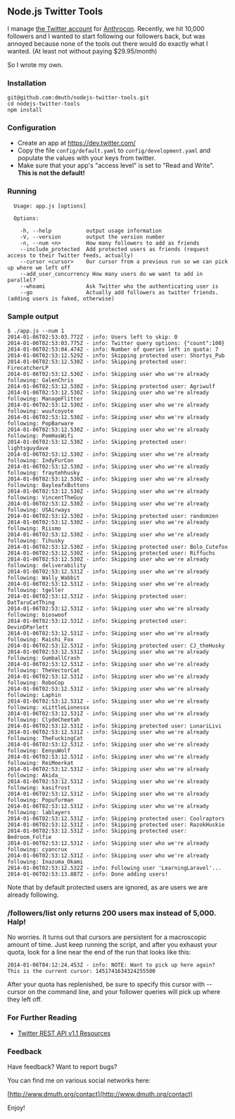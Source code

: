 ## Node.js Twitter Tools

I manage [the Twitter account](http://twitter.com/Anthrocon) for [Anthrocon](http://www.anthrocon.org/).
Recently, we hit 10,000 followers and I wanted to start following our followers back, but was annoyed 
because none of the tools out there would do exactly what I wanted.  (At least not without paying $29.95/month)

So I wrote my own.


### Installation

    git@github.com:dmuth/nodejs-twitter-tools.git
    cd nodejs-twitter-tools
    npm install


### Configuration

- Create an app at https://dev.twitter.com/
- Copy the file `config/default.yaml` to `config/development.yaml` 
	and populate the values with your keys from twitter.
- Make sure that your app's "access level" is set to "Read and Write".  
	**This is not the default!**


### Running

````
  Usage: app.js [options]

  Options:

    -h, --help           output usage information
    -V, --version        output the version number
    -n, --num <n>        How many followers to add as friends
    --include_protected  Add protected users as friends (request access to their Twitter feeds, actually)
    --cursor <cursor>    Our cursor from a previous run so we can pick up where we left off
    --add_user_concurrency How many users do we want to add in parallel?
    --whoami             Ask Twitter who the authenticating user is
    --go                 Actually add followers as twitter friends. (adding users is faked, otherwise)
````

### Sample output

````
$ ./app.js --num 1
2014-01-06T02:53:03.772Z - info: Users left to skip: 0
2014-01-06T02:53:03.775Z - info: Twitter query options: {"count":100}
2014-01-06T02:53:04.474Z - info: Number of queries left in quota: 7
2014-01-06T02:53:12.529Z - info: Skipping protected user: Shortys_Pub
2014-01-06T02:53:12.530Z - info: Skipping protected user: FirecatcherLP
2014-01-06T02:53:12.530Z - info: Skipping user who we're already following: GalenChris
2014-01-06T02:53:12.530Z - info: Skipping protected user: Agriwulf
2014-01-06T02:53:12.530Z - info: Skipping user who we're already following: ManageFlitter
2014-01-06T02:53:12.530Z - info: Skipping user who we're already following: wuufcoyote
2014-01-06T02:53:12.530Z - info: Skipping user who we're already following: PopBarware
2014-01-06T02:53:12.530Z - info: Skipping user who we're already following: PomHasWifi
2014-01-06T02:53:12.530Z - info: Skipping protected user: lightsguydave
2014-01-06T02:53:12.530Z - info: Skipping user who we're already following: IndyFurCon
2014-01-06T02:53:12.530Z - info: Skipping user who we're already following: fraytehhusky
2014-01-06T02:53:12.530Z - info: Skipping user who we're already following: BayleafxButtons
2014-01-06T02:53:12.530Z - info: Skipping user who we're already following: VincentTheGuy
2014-01-06T02:53:12.530Z - info: Skipping user who we're already following: USAirways
2014-01-06T02:53:12.530Z - info: Skipping protected user: randomzen
2014-01-06T02:53:12.530Z - info: Skipping user who we're already following: Riismo
2014-01-06T02:53:12.530Z - info: Skipping user who we're already following: Tihusky
2014-01-06T02:53:12.530Z - info: Skipping protected user: Bolo_Cutefox
2014-01-06T02:53:12.530Z - info: Skipping protected user: Riffuchs
2014-01-06T02:53:12.530Z - info: Skipping user who we're already following: deliverability
2014-01-06T02:53:12.531Z - info: Skipping user who we're already following: Wally_Wabbit
2014-01-06T02:53:12.531Z - info: Skipping user who we're already following: tgeller
2014-01-06T02:53:12.531Z - info: Skipping protected user: DatTaruCatThing
2014-01-06T02:53:12.531Z - info: Skipping user who we're already following: bioswoof
2014-01-06T02:53:12.531Z - info: Skipping protected user: DevinDParlett
2014-01-06T02:53:12.531Z - info: Skipping user who we're already following: Raishi_Fox
2014-01-06T02:53:12.531Z - info: Skipping protected user: CJ_theHusky
2014-01-06T02:53:12.531Z - info: Skipping user who we're already following: GumballCrash
2014-01-06T02:53:12.531Z - info: Skipping user who we're already following: TheVectorCat
2014-01-06T02:53:12.531Z - info: Skipping user who we're already following: RoboCop
2014-01-06T02:53:12.531Z - info: Skipping user who we're already following: Laphin
2014-01-06T02:53:12.531Z - info: Skipping user who we're already following: xLittleLionessx
2014-01-06T02:53:12.531Z - info: Skipping user who we're already following: ClydeCheetah
2014-01-06T02:53:12.531Z - info: Skipping protected user: LunariLivi
2014-01-06T02:53:12.531Z - info: Skipping user who we're already following: TheFuckingCat
2014-01-06T02:53:12.531Z - info: Skipping user who we're already following: EenyuWolf
2014-01-06T02:53:12.531Z - info: Skipping user who we're already following: ReiMeerkat
2014-01-06T02:53:12.531Z - info: Skipping user who we're already following: Akida__
2014-01-06T02:53:12.531Z - info: Skipping user who we're already following: kasifrost
2014-01-06T02:53:12.531Z - info: Skipping user who we're already following: Popufurman
2014-01-06T02:53:12.531Z - info: Skipping user who we're already following: lablayers
2014-01-06T02:53:12.531Z - info: Skipping protected user: Coolraptors
2014-01-06T02:53:12.531Z - info: Skipping protected user: RazokHuskie
2014-01-06T02:53:12.531Z - info: Skipping protected user: Bedroom_Folfie
2014-01-06T02:53:12.531Z - info: Skipping user who we're already following: cyancrux
2014-01-06T02:53:12.531Z - info: Skipping user who we're already following: Inazuma_Okami
2014-01-06T02:53:12.532Z - info: Following user 'LearningLaravel'...
2014-01-06T02:53:13.887Z - info: Done adding users!
````

Note that by default protected users are ignored, as are users we are already following.


### /followers/list only returns 200 users max instead of 5,000.  Halp!

No worries.  It turns out that cursors are persistent for a macroscopic 
amount of time.  Just keep running the script, and after you exhaust 
your quota, look for a line near the end of the run that looks like this:

````
2014-01-06T04:12:24.453Z - info: NOTE: Want to pick up here again? This is the current cursor: 1451741634324255500
````

After your quota has replenished, be sure to specify this cursor with 
--cursor on the command line, and your follower queries will pick up 
where they left off.


### For Further Reading
- [Twitter REST API v1.1 Resources](https://dev.twitter.com/docs/api/1.1)


### Feedback

Have feedback?  Want to report bugs?

You can find me on various social networks here:

[http://www.dmuth.org/contact](http://www.dmuth.org/contact)

Enjoy!



